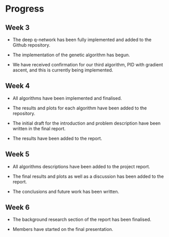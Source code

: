 # Progress

## Week 3

* The deep q-network has been fully implemented and added to the Github repository.

* The implementation of the genetic algorithm has begun.

* We have received confirmation for our third algorithm, PID with gradient ascent, and this is currently being implemented.

## Week 4

* All algorithms have been implemented and finalised.

* The results and plots for each algorithm have been added to the repository.

* The initial draft for the introduction and problem description have been written in the final report.

* The results have been added to the report.

## Week 5

* All algorithms descriptions have been added to the project report. 

* The final results and plots as well as a discussion has been added to the report. 

* The conclusions and future work has been written. 

## Week 6

* The background research section of the report has been finalised. 

* Members have started on the final presentation.